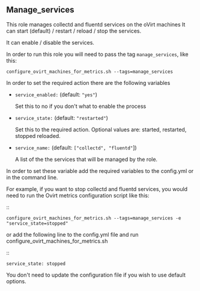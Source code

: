 ## Manage_services

This role manages collectd and fluentd services on the oVirt machines
It can start (default) / restart / reload / stop the services.

It can enable / disable the services.


In order to run this role you will need to pass the tag `manage_services`, like this:

    configure_ovirt_machines_for_metrics.sh --tags=manage_services



In order to set the required action there are the following variables


- `service_enabled:`  (default: `"yes"`)

  Set this to no if you don't what to enable the process

- `service_state:` (default: `"restarted"`)

  Set this to the required action. Optional values are: started, restarted, stopped reloaded.

- `service_name:` (default: `["collectd", "fluentd"`])

  A list of the the services that will be managed by the role.


In order to set these variable add the required variables to the config.yml
or in the command line.

For example, if you want to stop collectd and fluentd services,
you would need to run the Ovirt metrics configuration script like this:

::


    configure_ovirt_machines_for_metrics.sh --tags=manage_services -e "service_state=stopped"


or add the following line to the config.yml file and run configure_ovirt_machines_for_metrics.sh

::

    service_state: stopped

You don't need to update the configuration file if you wish to use default options.
